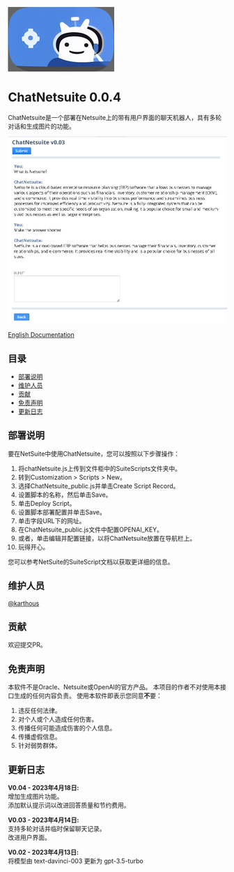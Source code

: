 ![image](ChatNetsuite_logo.png)

# ChatNetsuite 0.0.4

ChatNetsuite是一个部署在Netsuite上的带有用户界面的聊天机器人，具有多轮对话和生成图片的功能。  

![image](ChatNetsuite_ui.png)

[English Documentation](README.md)  

## 目录
- [部署说明](#部署说明)
- [维护人员](#维护人员)
- [贡献](#贡献)
- [免责声明](#免责声明)
- [更新日志](#更新日志)

## 部署说明
要在NetSuite中使用ChatNetsuite，您可以按照以下步骤操作：
1. 将chatNetsuite.js上传到文件柜中的SuiteScripts文件夹中。
2. 转到Customization > Scripts > New。
3. 选择ChatNetsuite_public.js并单击Create Script Record。
4. 设置脚本的名称，然后单击Save。
5. 单击Deploy Script。
6. 设置脚本部署配置并单击Save。
7. 单击字段URL下的网址。
8. 在ChatNetsuite_public.js文件中配置OPENAI_KEY。
9. 或者，单击编辑并配置链接，以将ChatNetsuite放置在导航栏上。
10. 玩得开心。  

您可以参考NetSuite的SuiteScript文档以获取更详细的信息。  

## 维护人员
[@karthous](https://github.com/karthous)  

## 贡献
欢迎提交PR。  

## 免责声明
本软件不是Oracle、Netsuite或OpenAI的官方产品。
本项目的作者不对使用本接口生成的任何内容负责。
使用本软件即表示您同意**不**要：
1. 违反任何法律。
2. 对个人或个人造成任何伤害。
3. 传播任何可能造成伤害的个人信息。
4. 传播虚假信息。
5. 针对弱势群体。

## 更新日志

**V0.04 - 2023年4月18日:**  
增加生成图片功能。  
添加默认提示词以改进回答质量和节约费用。

**V0.03 - 2023年4月14日:**  
支持多轮对话并临时保留聊天记录。  
改进用户界面。

**V0.02 - 2023年4月13日:**  
将模型由 text-davinci-003 更新为 gpt-3.5-turbo